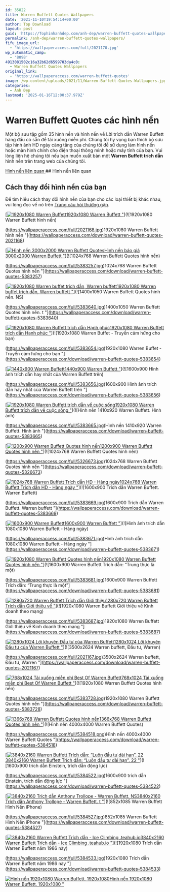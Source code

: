 ```yaml
---
id: 35822
title: Warren Buffett Quotes Wallpapers
date: '2021-11-10T19:54:14+00:00'
author: Top Download
layout: post
guid: 'https://Tophinhanhdep.com/anh-dep/warren-buffett-quotes-wallpapers/'
permalink: /anh-dep/warren-buffett-quotes-wallpapers/
fifu_image_url:
  - 'https://wallpaperaccess.com/full/2021170.jpg'
wp_automatic_camp:
  - '8098'
4913081502c16a32b62d6599703da4c0:
  - Warren Buffett Quotes Wallpapers
original_link:
  - 'https://wallpaperaccess.com/warren-buffett-quotes'
image: /wp-content/uploads/2021/11/Warren-Buffett-Quotes-Wallpapers.jpg
categories:
  - Ảnh Đẹp
lastmod: '2025-01-16T12:00:37.979Z'
---
```

# Warren Buffett Quotes các hình nền

Một bộ sưu tập gồm 35 hình nền và hình nền về Lời trích dẫn Warren Buffett hàng đầu có sẵn để tải xuống miễn phí. Chúng tôi hy vọng bạn thích bộ sưu tập hình ảnh HD ngày càng tăng của chúng tôi để sử dụng làm hình nền hoặc màn hình chính cho điện thoại thông minh hoặc máy tính của bạn. Vui lòng liên hệ chúng tôi nếu bạn muốn xuất bản một **Warren Buffett trích dẫn** hình nền trên trang web của chúng tôi.

[Hình nền liên quan ](#related) ## Hình nền liên quan

## Cách thay đổi hình nền của bạn

Để tìm hiểu cách thay đổi hình nền của bạn cho các loại thiết bị khác nhau, vui lòng đọc về nó trên [Trang câu hỏi thường gặp](https://tophinhanhdep.com/faq/).

  
[[![1920x1080 Warren Buffett](https://wallpaperaccess.com/full/2021170.jpg)1920x1080 Warren Buffett "](https://wallpaperaccess.com/download/warren-buffett-quotes-2021170)](![1920x1080 Warren Buffett hình nền)

(https://wallpaperaccess.com/full/2021168.jpg)1920x1080 Warren Buffett hình nền "](https://wallpaperaccess.com/download/warren-buffett-quotes-2021168)

[[![Hình nền 3000x2000 Warren Buffett Quotes](https://wallpaperaccess.com/full/5326838.jpg)Hình nền báo giá 3000x2000 Warren Buffett "](https://wallpaperaccess.com/download/warren-buffett-quotes-5326838)](![1024x768 Warren Buffett Quotes hình nền)

(https://wallpaperaccess.com/full/5383257.jpg)1024x768 Warren Buffett Quotes hình nền "](https://wallpaperaccess.com/download/warren-buffett-quotes-5383257)

[[![1920x1080 Warren buffet trích dẫn, Warren buffett](https://wallpaperaccess.com/full/2021188.jpg)1920x1080 Warren buffet trích dẫn, Warren buffett "](https://wallpaperaccess.com/download/warren-buffett-quotes-2021188)](![1400x1050 Warren Buffett Quotes hình nền.  NS)

(https://wallpaperaccess.com/full/5383640.jpg)1400x1050 Warren Buffett Quotes hình nền. t "](https://wallpaperaccess.com/download/warren-buffett-quotes-5383640)

[[![1920x1080 Warren Buffett trích dẫn Hạnh phúc](https://wallpaperaccess.com/full/5383651.jpg)1920x1080 Warren Buffett trích dẫn Hạnh phúc "](https://wallpaperaccess.com/download/warren-buffett-quotes-5383651)](![1920x1080 Warren Buffet - Truyền cảm hứng cho bạn)

(https://wallpaperaccess.com/full/5383654.jpg)1920x1080 Warren Buffet - Truyền cảm hứng cho bạn "](https://wallpaperaccess.com/download/warren-buffett-quotes-5383654)

[[![1440x900 Warren Buffett](https://wallpaperaccess.com/full/2021205.jpg)1440x900 Warren Buffett "](https://wallpaperaccess.com/download/warren-buffett-quotes-2021205)](![1600x900 Hình ảnh trích dẫn hay nhất của Warren Buffett trên)

(https://wallpaperaccess.com/full/5383656.jpg)1600x900 Hình ảnh trích dẫn hay nhất của Warren Buffett trên "](https://wallpaperaccess.com/download/warren-buffett-quotes-5383656)

[[![1920x1080 Warren Buffett trích dẫn về cuộc sống](https://wallpaperaccess.com/full/5383663.jpg)1920x1080 Warren Buffett trích dẫn về cuộc sống "](https://wallpaperaccess.com/download/warren-buffett-quotes-5383663)](![Hình nền 1410x920 Warren Buffett.  Hình ảnh)

(https://wallpaperaccess.com/full/5383665.jpg)Hình nền 1410x920 Warren Buffett. Hình ảnh "](https://wallpaperaccess.com/download/warren-buffett-quotes-5383665)

[[![1200x900 Warren Buffett Quotes hình nền](https://wallpaperaccess.com/full/5326725.jpg)1200x900 Warren Buffett Quotes hình nền "](https://wallpaperaccess.com/download/warren-buffett-quotes-5326725)](![1024x768 Warren Buffett Quotes hình nền)

(https://wallpaperaccess.com/full/5326673.jpg)1024x768 Warren Buffett Quotes hình nền "](https://wallpaperaccess.com/download/warren-buffett-quotes-5326673)

[[![1024x768 Warren Buffett Trích dẫn HD - Hàng ngày](https://wallpaperaccess.com/full/2021181.jpg)1024x768 Warren Buffett Trích dẫn HD - Hàng ngày "](https://wallpaperaccess.com/download/warren-buffett-quotes-2021181)](![1600x900 Trích dẫn Warren Buffett.  Warren Buffett)

(https://wallpaperaccess.com/full/5383669.jpg)1600x900 Trích dẫn Warren Buffett. Warren buffett "](https://wallpaperaccess.com/download/warren-buffett-quotes-5383669)

[[![1600x900 Warren Buffett](https://wallpaperaccess.com/full/5383670.jpg)1600x900 Warren Buffett "](https://wallpaperaccess.com/download/warren-buffett-quotes-5383670)](![Hình ảnh trích dẫn 1080x1080 Warren Buffett - Hàng ngày)

(https://wallpaperaccess.com/full/5383671.jpg)Hình ảnh trích dẫn 1080x1080 Warren Buffett - Hàng ngày "](https://wallpaperaccess.com/download/warren-buffett-quotes-5383671)

[[![1920x1080 Warren Buffett Quotes hình nền](https://wallpaperaccess.com/full/5383678.jpg)1920x1080 Warren Buffett Quotes hình nền "](https://wallpaperaccess.com/download/warren-buffett-quotes-5383678)](![1600x900 Warren Buffett Trích dẫn: “Trung thực là một)

(https://wallpaperaccess.com/full/5383681.jpg)1600x900 Warren Buffett Trích dẫn: “Trung thực là một"](https://wallpaperaccess.com/download/warren-buffett-quotes-5383681)

[[![1280x720 Warren Buffett Trích dẫn Giới thiệu](https://wallpaperaccess.com/full/5383684.jpg)1280x720 Warren Buffett Trích dẫn Giới thiệu về "](https://wallpaperaccess.com/download/warren-buffett-quotes-5383684)](![1920x1080 Warren Buffett Giới thiệu về Kinh doanh theo mạng)

(https://wallpaperaccess.com/full/5383687.jpg)1920x1080 Warren Buffett Giới thiệu về Kinh doanh theo mạng "](https://wallpaperaccess.com/download/warren-buffett-quotes-5383687)

[[![1280x1024 Lời khuyên Đầu tư của Warren Buffett](https://wallpaperaccess.com/full/5383713.jpg)1280x1024 Lời khuyên Đầu tư của Warren Buffett "](https://wallpaperaccess.com/download/warren-buffett-quotes-5383713)](![3500x2624 Warren buffett, Đầu tư, Warren)

(https://wallpaperaccess.com/full/2021167.jpg)3500x2624 Warren buffett, Đầu tư, Warren "](https://wallpaperaccess.com/download/warren-buffett-quotes-2021167)

[[![768x1024 Tải xuống miễn phí Best Of Warren Buffett](https://wallpaperaccess.com/full/5383720.jpg)768x1024 Tải xuống miễn phí Best Of Warren Buffett "](https://wallpaperaccess.com/download/warren-buffett-quotes-5383720)](![1920x1080 Warren Buffett Quotes hình nền)

(https://wallpaperaccess.com/full/5383728.jpg)1920x1080 Warren Buffett Quotes hình nền "](https://wallpaperaccess.com/download/warren-buffett-quotes-5383728)

[[![1366x768 Warren Buffett Quotes hình nền](https://wallpaperaccess.com/full/5384291.jpg)1366x768 Warren Buffett Quotes hình nền "](https://wallpaperaccess.com/download/warren-buffett-quotes-5384291)](![Hình nền 4000x4000 Warren Buffett Quotes)

(https://wallpaperaccess.com/full/5384518.png)Hình nền 4000x4000 Warren Buffett Quotes "](https://wallpaperaccess.com/download/warren-buffett-quotes-5384518)

[[![3840x2160 Warren Buffett Trích dẫn: “Luôn đầu tư dài hạn”.  22](https://wallpaperaccess.com/full/1496297.jpg)3840x2160 Warren Buffett Trích dẫn: “Luôn đầu tư dài hạn”. 22 "](https://wallpaperaccess.com/download/warren-buffett-quotes-1496297)](![1600x900 trích dẫn Einstein, trích dẫn động lực)

(https://wallpaperaccess.com/full/5384522.jpg)1600x900 trích dẫn Einstein, trích dẫn động lực "](https://wallpaperaccess.com/download/warren-buffett-quotes-5384522)

[[![3840x2160 Trích dẫn Anthony Trollope - Warren Buffett.  NS](https://wallpaperaccess.com/full/5384523.jpg)3840x2160 Trích dẫn Anthony Trollope - Warren Buffett. t "](https://wallpaperaccess.com/download/warren-buffett-quotes-5384523)](![852x1085 Warren Buffett Hình Nền iPhone)

(https://wallpaperaccess.com/full/5384527.jpg)852x1085 Warren Buffett Hình Nền iPhone "](https://wallpaperaccess.com/download/warren-buffett-quotes-5384527)

[[![3840x2160 Warren Buffett Trích dẫn - Ice Climbing .teahub.io](https://wallpaperaccess.com/full/5384531.jpg)3840x2160 Warren Buffett Trích dẫn - Ice Climbing .teahub.io "](https://wallpaperaccess.com/download/warren-buffett-quotes-5384531)](![1920x1080 Trích dẫn Warren Buffett năm 1986 này)

(https://wallpaperaccess.com/full/5384533.jpg)1920x1080 Trích dẫn Warren Buffett năm 1986 này "](https://wallpaperaccess.com/download/warren-buffett-quotes-5384533)

[![Hình nền 1920x1080 Warren Buffett.  1920x1080](https://wallpaperaccess.com/full/5384536.jpg)Hình nền 1920x1080 Warren Buffett. 1920x1080 "](https://wallpaperaccess.com/download/warren-buffett-quotes-5384536)
